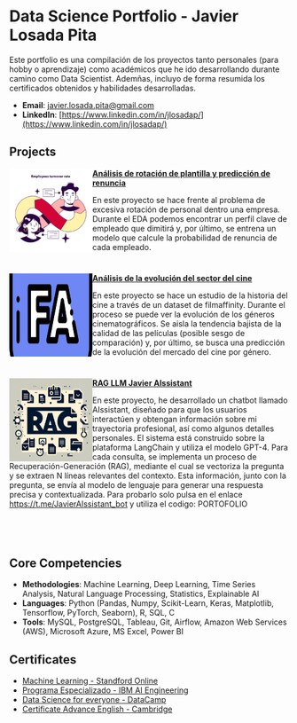 # Data Science Portfolio - Javier Losada Pita
Este portfolio es una compilación de los proyectos tanto personales (para hobby o aprendizaje) como académicos que he ido desarrollando durante camino como Data Scientist. Ademñas, incluyo de forma resumida los certificados obtenidos y habilidades desarrolladas.
- **Email**: [javier.losada.pita@gmail.com](javier.losada.pita@gmail.com)
- **LinkedIn**: [https://www.linkedin.com/in/jlosadap/](https://www.linkedin.com/in/jlosadap/)


## Projects

<img align="left" width="150" height="150" src="https://github.com/Javi-LP/Portfolio/blob/main/main/Images/rotacion.jpg"> **[Análisis de rotación de plantilla y predicción de renuncia](https://github.com/Javi-LP/Rotacion-plantilla/)**

En este proyecto se hace frente al problema de excesiva rotación de personal dentro una empresa. Durante el EDA podemos encontrar un perfil clave de empleado que dimitirá y, por último, se entrena un modelo que calcule la probabilidad de renuncia de cada empleado.

#

<img align="left" width="150" height="150" src="https://github.com/Javi-LP/Portfolio/blob/main/main/Images/dataset-filmaffinity.png"> **[Análisis de la evolución del sector del cine](https://github.com/Javi-LP/Film-affinity-predictor)**

En este proyecto se hace un estudio de la historia del cine a través de un dataset de filmaffinity. Durante el proceso se puede ver la evolución de los géneros cinematográficos. Se aisla la tendencia bajista de la calidad de las películas (posible sesgo de comparación) y, por último, se busca una predicción de la evolución del mercado del cine por género.

#

<img align="left" width="150" height="150" src="https://github.com/Javi-LP/Portfolio/blob/main/main/Images/RAG2.png"> **[RAG LLM Javier AIssistant](https://github.com/Javi-LP/Film-affinity-predictor)**

En este proyecto, he desarrollado un chatbot llamado AIssistant, diseñado para que los usuarios interactúen y obtengan información sobre mi trayectoria profesional, así como algunos detalles personales. El sistema está construido sobre la plataforma LangChain y utiliza el modelo GPT-4. Para cada consulta, se implementa un proceso de Recuperación-Generación (RAG), mediante el cual se vectoriza la pregunta y se extraen N líneas relevantes del contexto. Esta información, junto con la pregunta, se envía al modelo de lenguaje para generar una respuesta precisa y contextualizada. Para probarlo solo pulsa en el enlace https://t.me/JavierAIssistant_bot y utiliza el codigo: PORTOFOLIO

#

<br />

## Core Competencies

- **Methodologies**: Machine Learning, Deep Learning, Time Series Analysis, Natural Language Processing, Statistics, Explainable AI
- **Languages**: Python (Pandas, Numpy, Scikit-Learn, Keras, Matplotlib, Tensorflow, PyTorch, Seaborn), R, SQL, C
- **Tools**: MySQL, PostgreSQL, Tableau, Git, Airflow, Amazon Web Services (AWS), Microsoft Azure, MS Excel, Power BI

## Certificates

  - [Machine Learning - Standford Online](https://github.com/Javi-LP/Portfolio/blob/main/certificados/Standford%20Online%20MachineLearning%204WZWFBU42WZV.pdf)
  - [Programa Especializado - IBM AI Engineering](https://github.com/Javi-LP/Portfolio/blob/main/certificados/IBM%20AI%20Engineering%20BG8CADJB6YCJ.pdf)
  - [Data Science for everyone - DataCamp](https://github.com/Javi-LP/Portfolio/blob/main/certificados/DataCampDataScience.pdf)
  - [Certificate Advance English - Cambridge](https://github.com/Javi-LP/Portfolio/blob/main/certificados/Cambridge%20CAE%20(C1).pdf)

